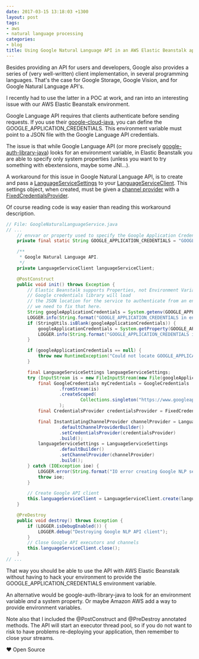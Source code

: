 ```yaml
---
date: 2017-03-15 13:18:03 +1300
layout: post
tags:
- aws
- natural language processing
categories:
- blog
title: Using Google Natural Language API in an AWS Elastic Beanstalk application
---
```


Besides providing an API for users and developers, Google also provides a series of
(very well-written) client implementation, in several programming languages. That's the
case for Google Storage, Google Vision, and for Google Natural Language API's.

I recently had to use the latter in a POC at work, and ran into an interesting issue with
our AWS Elastic Beanstalk environment.

Google Language API requires that clients authenticate before sending requests. If you use their [google-cloud-java](https://github.com/GoogleCloudPlatform/google-cloud-java), you can define the GOOGLE_APPLICATION_CREDENTIALS. This environment variable must point to a JSON file with the Google Language API credentials.

The issue is that while Google Language API (or more precisely
[google-auth-library-java](https://github.com/google/google-auth-library-java/blob/ae9735c576fd8593636e155ccb26e454576bc2cd/oauth2_http/java/com/google/auth/oauth2/DefaultCredentialsProvider.java#L124))
looks for an environment variable, in Elastic Beanstalk you are able to
specify only system properties (unless you want to try something with ebextensions,
maybe some JNI...).

A workaround for this issue in Google Natural Language API, is to create and pass a
[LanguageServiceSettings](http://googlecloudplatform.github.io/google-cloud-java/0.8.0/apidocs/com/google/cloud/language/spi/v1/LanguageServiceSettings.html)
to your [LanguageServiceClient](http://googlecloudplatform.github.io/google-cloud-java/0.8.0/apidocs/com/google/cloud/language/spi/v1/LanguageServiceClient.html).
This settings object, when created, must be given a
[channel provider](http://googleapis.github.io/gax-java/0.2.0/apidocs/com/google/api/gax/grpc/ChannelProvider.html)
with a [FixedCredentialsProvider](http://googleapis.github.io/gax-java/0.2.0/apidocs/com/google/api/gax/core/FixedCredentialsProvider.html).

Of course reading code is way easier than reading this workaround description.

```java
// File: GoogleNaturalLanguageService.java
// ...
    // envvar or property used to specify the Google Application Credentials
    private final static String GOOGLE_APPLICATION_CREDENTIALS = "GOOGLE_APPLICATION_CREDENTIALS";

    /**
     * Google Natural Language API.
     */
    private LanguageServiceClient languageServiceClient;

    @PostConstruct
    public void init() throws Exception {
        // Elastic Beanstalk supports Properties, not Environment Variables.
        // Google credentials library will load
        // the JSON location for the service to authenticate from an envVar. So
        // we need to fix that here.
        String googleApplicationCredentials = System.getenv(GOOGLE_APPLICATION_CREDENTIALS);
        LOGGER.info(String.format("GOOGLE_APPLICATION_CREDENTIALS in environment variable: %s", googleApplicationCredentials));
        if (StringUtils.isBlank(googleApplicationCredentials)) {
            googleApplicationCredentials = System.getProperty(GOOGLE_APPLICATION_CREDENTIALS);
            LOGGER.info(String.format("GOOGLE_APPLICATION_CREDENTIALS in JVM property: %s", googleApplicationCredentials));
        }

        if (googleApplicationCredentials == null) {
            throw new RuntimeException("Could not locate GOOGLE_APPLICATION_CREDENTIALS variable!");
        }

        final LanguageServiceSettings languageServiceSettings;
        try (InputStream is = new FileInputStream(new File(googleApplicationCredentials))) {
            final GoogleCredentials myCredentials = GoogleCredentials
                    .fromStream(is)
                    .createScoped(
                            Collections.singleton("https://www.googleapis.com/auth/cloud-platform")
                    );
            final CredentialsProvider credentialsProvider = FixedCredentialsProvider.create(myCredentials);

            final InstantiatingChannelProvider channelProvider = LanguageServiceSettings
                    .defaultChannelProviderBuilder()
                    .setCredentialsProvider(credentialsProvider)
                    .build();
            languageServiceSettings = LanguageServiceSettings
                    .defaultBuilder()
                    .setChannelProvider(channelProvider)
                    .build();
        } catch (IOException ioe) {
            LOGGER.error(String.format("IO error creating Google NLP settings: %s", ioe.getMessage()), ioe);
            throw ioe;
        }

        // Create Google API client
        this.languageServiceClient = LanguageServiceClient.create(languageServiceSettings);
    }

    @PreDestroy
    public void destroy() throws Exception {
        if (LOGGER.isDebugEnabled()) {
            LOGGER.debug("Destroying Google NLP API client");
        }
        // Close Google API executors and channels
        this.languageServiceClient.close();
    }
// ...
```

That way you should be able to use the API with AWS Elastic Beanstalk
without having to hack your environment to provide the GOOGLE_APPLICATION_CREDENTIALS
environment variable.

An alternative would be google-auth-library-java to look for an environment variable
*and* a system property. Or maybe Amazon AWS add a way to provide environment variables.

Note also that I included the @PostConstruct and @PreDestroy annotated methods. The
API will start an executor thread pool, so if you do not want to risk to have problems
re-deploying your application, then remember to close your streams.

&hearts; Open Source
